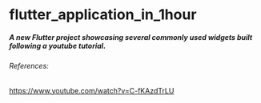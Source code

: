 # flutter_application_in_1hour

##### A new Flutter project showcasing several commonly used widgets built following a youtube tutorial.

###### References:

https://www.youtube.com/watch?v=C-fKAzdTrLU
